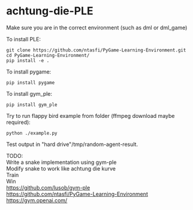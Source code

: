 # achtung-die-PLE
Make sure you are in the correct environment (such as dml or dml_game)

To install PLE:
```
git clone https://github.com/ntasfi/PyGame-Learning-Environment.git
cd PyGame-Learning-Environment/
pip install -e .
```
To install pygame:
```
pip install pygame
```

To install gym_ple:
```
pip install gym_ple
```
Try to run flappy bird example from folder (ffmpeg download maybe required):
```
python ./example.py
```
Test output in "hard drive"/tmp/random-agent-result.  

TODO:  
Write a snake implementation using gym-ple  
Modify snake to work like achtung die kurve  
Train  
Win  
https://github.com/lusob/gym-ple  
https://github.com/ntasfi/PyGame-Learning-Environment  
https://gym.openai.com/  
